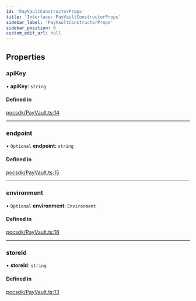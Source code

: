 ```yaml
---
id: 'PayVaultConstructorProps'
title: 'Interface: PayVaultConstructorProps'
sidebar_label: 'PayVaultConstructorProps'
sidebar_position: 0
custom_edit_url: null
---
```


## Properties

### apiKey

• **apiKey**: `string`

#### Defined in

[pocsdk/PayVault.ts:14](https://github.com/Project-Krypto/ReactPayVault/blob/a607b61/src/lib/pocsdk/PayVault.ts#L14)

---

### endpoint

• `Optional` **endpoint**: `string`

#### Defined in

[pocsdk/PayVault.ts:15](https://github.com/Project-Krypto/ReactPayVault/blob/a607b61/src/lib/pocsdk/PayVault.ts#L15)

---

### environment

• `Optional` **environment**: `Environment`

#### Defined in

[pocsdk/PayVault.ts:16](https://github.com/Project-Krypto/ReactPayVault/blob/a607b61/src/lib/pocsdk/PayVault.ts#L16)

---

### storeId

• **storeId**: `string`

#### Defined in

[pocsdk/PayVault.ts:13](https://github.com/Project-Krypto/ReactPayVault/blob/a607b61/src/lib/pocsdk/PayVault.ts#L13)
